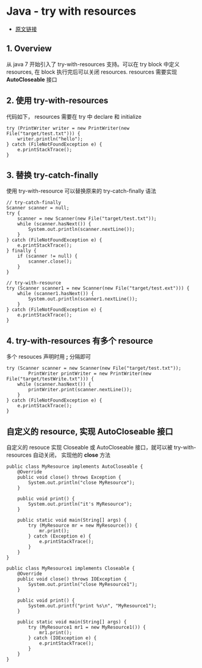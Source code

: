 # Java - try with resources
* [原文链接](https://www.baeldung.com/java-try-with-resources)

## 1. Overview
从 java 7 开始引入了 try-with-resources 支持。可以在 try block 中定义 resources, 在 block 执行完后可以关闭 resources. resources 需要实现 **AutoCloseable** 接口

## 2. 使用 try-with-resources
代码如下， resources 需要在 try 中 declare 和 initialize

```
try (PrintWriter writer = new PrintWriter(new File("target/test.txt"))) {
    writer.println("hello");
} catch (FileNotFoundException e) {
    e.printStackTrace();
}
```

## 3. 替换 try-catch-finally
使用 try-with-resource 可以替换原来的 try-catch-finally 语法

```
// try-catch-finally
Scanner scanner = null;
try {
    scanner = new Scanner(new File("target/test.txt"));
    while (scanner.hasNext()) {
        System.out.println(scanner.nextLine());
    }
} catch (FileNotFoundException e) {
    e.printStackTrace();
} finally {
    if (scanner != null) {
        scanner.close();
    }
}
```

```
// try-with-resource
try (Scanner scanner1 = new Scanner(new File("target/test.ext"))) {
    while (scanner1.hasNext()) {
        System.out.println(scanner1.nextLine());
    }
} catch (FileNotFoundException e) {
    e.printStackTrace();
}
```

## 4. try-with-resources 有多个 resource
多个 resouces 声明时用 **;** 分隔即可

```
try (Scanner scanner = new Scanner(new File("target/test.txt"));
        PrintWriter printWriter = new PrintWriter(new File("target/testWrite.txt"))) {
    while (scanner.hasNext()) {
        printWriter.print(scanner.nextLine());
    }
} catch (FileNotFoundException e) {
    e.printStackTrace();
}
```

## 自定义的 resource, 实现 AutoCloseable 接口
自定义的 resouce 实现 Closeable 或 AutoCloseable 接口，就可以被 try-with-resources 自动关闭， 实现他的 **close** 方法

```
public class MyResource implements AutoCloseable {
    @Override
    public void close() throws Exception {
        System.out.println("close MyResource");
    }

    public void print() {
        System.out.println("it's MyResource");
    }

    public static void main(String[] args) {
        try (MyResource mr = new MyResource()) {
            mr.print();
        } catch (Exception e) {
            e.printStackTrace();
        }
    }
}
```

```
public class MyResource1 implements Closeable {
    @Override
    public void close() throws IOException {
        System.out.println("close MyResource1");
    }

    public void print() {
        System.out.printf("print %s\n", "MyResource1");
    }

    public static void main(String[] args) {
        try (MyResource1 mr1 = new MyResource1()) {
            mr1.print();
        } catch (IOException e) {
            e.printStackTrace();
        }
    }
}
```
